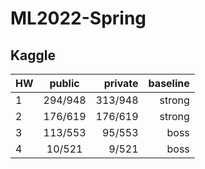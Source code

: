 # ML2022-Spring

## Kaggle
HW   | public | private | baseline |
-----|:-------:|--------:|-------:|
1    | 294/948 | 313/948 | strong |
2    | 176/619 | 176/619 | strong |
3    | 113/553 | 95/553  | boss   |
4    |  10/521 |  9/521  | boss   |

